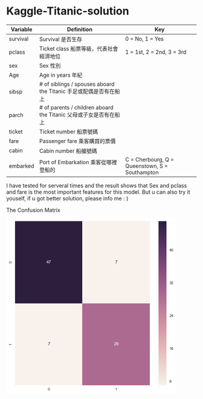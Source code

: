 # Kaggle-Titanic-solution



| Variable | Definition                                                    | Key                                            |
| -------- | ------------------------------------------------------        | ---------------------------------------------- |
| survival | Survival 是否生存                                               | 0 = No, 1 = Yes                                |
| pclass   | Ticket class 船票等級，代表社會經濟地位                            | 1 = 1st, 2 = 2nd, 3 = 3rd                      |
| sex      | Sex 性別                                                       |                                                |
| Age      | Age in years 年紀                                              |                                                |
| sibsp    | # of siblings / spouses aboard the Titanic 手足或配偶是否有在船上 |                                                |
| parch    | # of parents / children aboard the Titanic 父母或子女是否有在船上 |                                                |
| ticket   | Ticket number 船票號碼                                          |                                                |
| fare     | Passenger fare 乘客購買的票價                                    |                                                |
| cabin    | Cabin number 船艙號碼                                           |                                                |
| embarked | Port of Embarkation 乘客從哪裡登船的                              | C = Cherbourg, Q = Queenstown, S = Southampton |

I have tested for serveral times and the result shows that Sex and pclass and fare is the most important features for this model.
But u can also try it youself, if u got better solution, please info me : )

The Confusion Matrix

![image](https://github.com/johnny7861532/Kaggle-Titanic-solution/blob/master/confusion%20matrix.png)


